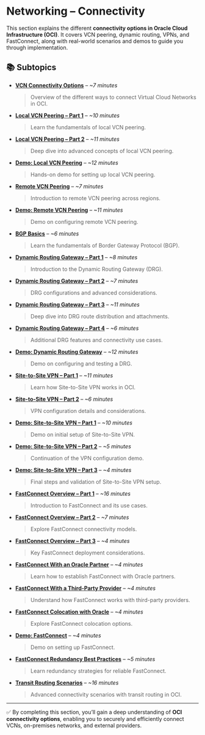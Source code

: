# Networking – Connectivity  

This section explains the different **connectivity options in Oracle Cloud Infrastructure (OCI)**. It covers VCN peering, dynamic routing, VPNs, and FastConnect, along with real-world scenarios and demos to guide you through implementation.  

## 📚 Subtopics  

- [**VCN Connectivity Options**](VCN-Connectivity-Options.md) – *~7 minutes*  
  > Overview of the different ways to connect Virtual Cloud Networks in OCI.  

- [**Local VCN Peering – Part 1**](Local-VCN-Peering-Part1.md) – *~10 minutes*  
  > Learn the fundamentals of local VCN peering.  

- [**Local VCN Peering – Part 2**](Local-VCN-Peering-Part2.md) – *~11 minutes*  
  > Deep dive into advanced concepts of local VCN peering.  

- [**Demo: Local VCN Peering**](Demo-Local-VCN-Peering.md) – *~12 minutes*  
  > Hands-on demo for setting up local VCN peering.  

- [**Remote VCN Peering**](Remote-VCN-Peering.md) – *~7 minutes*  
  > Introduction to remote VCN peering across regions.  

- [**Demo: Remote VCN Peering**](Demo-Remote-VCN-Peering.md) – *~11 minutes*  
  > Demo on configuring remote VCN peering.  

- [**BGP Basics**](BGP-Basics.md) – *~6 minutes*  
  > Learn the fundamentals of Border Gateway Protocol (BGP).  

- [**Dynamic Routing Gateway – Part 1**](Dynamic-Routing-Gateway-Part1.md) – *~8 minutes*  
  > Introduction to the Dynamic Routing Gateway (DRG).  

- [**Dynamic Routing Gateway – Part 2**](Dynamic-Routing-Gateway-Part2.md) – *~7 minutes*  
  > DRG configurations and advanced considerations.  

- [**Dynamic Routing Gateway – Part 3**](Dynamic-Routing-Gateway-Part3.md) – *~11 minutes*  
  > Deep dive into DRG route distribution and attachments.  

- [**Dynamic Routing Gateway – Part 4**](Dynamic-Routing-Gateway-Part4.md) – *~6 minutes*  
  > Additional DRG features and connectivity use cases.  

- [**Demo: Dynamic Routing Gateway**](Demo-Dynamic-Routing-Gateway.md) – *~12 minutes*  
  > Demo on configuring and testing a DRG.  

- [**Site-to-Site VPN – Part 1**](Site-to-Site-VPN-Part1.md) – *~11 minutes*  
  > Learn how Site-to-Site VPN works in OCI.  

- [**Site-to-Site VPN – Part 2**](Site-to-Site-VPN-Part2.md) – *~6 minutes*  
  > VPN configuration details and considerations.  

- [**Demo: Site-to-Site VPN – Part 1**](Demo-Site-to-Site-VPN-Part1.md) – *~10 minutes*  
  > Demo on initial setup of Site-to-Site VPN.  

- [**Demo: Site-to-Site VPN – Part 2**](Demo-Site-to-Site-VPN-Part2.md) – *~5 minutes*  
  > Continuation of the VPN configuration demo.  

- [**Demo: Site-to-Site VPN – Part 3**](Demo-Site-to-Site-VPN-Part3.md) – *~4 minutes*  
  > Final steps and validation of Site-to-Site VPN setup.  

- [**FastConnect Overview – Part 1**](Fast-Connect-Overview-Part1.md) – *~16 minutes*  
  > Introduction to FastConnect and its use cases.  

- [**FastConnect Overview – Part 2**](Fast-Connect-Overview-Part2.md) – *~7 minutes*  
  > Explore FastConnect connectivity models.  

- [**FastConnect Overview – Part 3**](Fast-Connect-Overview-Part-3.md) – *~4 minutes*  
  > Key FastConnect deployment considerations.  

- [**FastConnect With an Oracle Partner**](Fast-Connect-With-an-Oracle-Partner.md) – *~4 minutes*  
  > Learn how to establish FastConnect with Oracle partners.  

- [**FastConnect With a Third-Party Provider**](Fast-Connect-With-a-Third-Party-Provider.md) – *~4 minutes*  
  > Understand how FastConnect works with third-party providers.  

- [**FastConnect Colocation with Oracle**](Fast-Connect-Colocation-with-Oracle.md) – *~4 minutes*  
  > Explore FastConnect colocation options.  

- [**Demo: FastConnect**](Demo-FastConnect.md) – *~4 minutes*  
  > Demo on setting up FastConnect.  

- [**FastConnect Redundancy Best Practices**](FastConnect-Redundancy-Best-Practices.md) – *~5 minutes*  
  > Learn redundancy strategies for reliable FastConnect.  

- [**Transit Routing Scenarios**](Transit-Routing-Scenarios.md) – *~16 minutes*  
  > Advanced connectivity scenarios with transit routing in OCI.  

---

✅ By completing this section, you’ll gain a deep understanding of **OCI connectivity options**, enabling you to securely and efficiently connect VCNs, on-premises networks, and external providers.  
